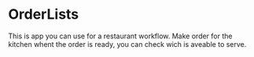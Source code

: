 # OrderLists

This  is app you can use for a restaurant  workflow.
Make order for the  kitchen  whent  the order is ready, you can check wich is aveable to serve.
